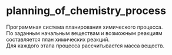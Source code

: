 # planning_of_chemistry_process
Программная система планирования химического процесса.<br>
По заданным начальным веществам и возможным реакциям составляется план химических реакций.<br>
Для каждого этапа процесса рассчитывается масса веществ.

